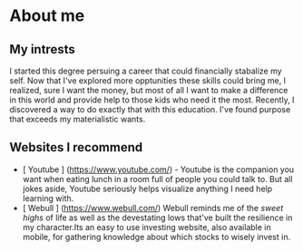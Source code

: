 # About me

## My intrests

I started this degree persuing a career that could financially stabalize my self. Now that I've explored more opptunities these skills could bring me, I realized, sure I want the money, but most of all I want to make a difference in this world and provide help to those kids who need it the most. Recently, I discovered a way to do exactly that with this education. I've found purpose that exceeds my materialistic wants.

## Websites I recommend

- [ Youtube ] (<https://www.youtube.com/>) - Youtube is the companion you want when eating lunch in a room full of people you could talk to. But all jokes aside, Youtube seriously helps visualize anything I need help learning with.
- [ Webull ] (<https://www.webull.com/>) Webull reminds me of the *sweet highs* of life as well as the devestating lows that've built the resilience in my character.Its an easy to use investing website, also available in mobile, for gathering knowledge about which stocks to wisely invest in.
